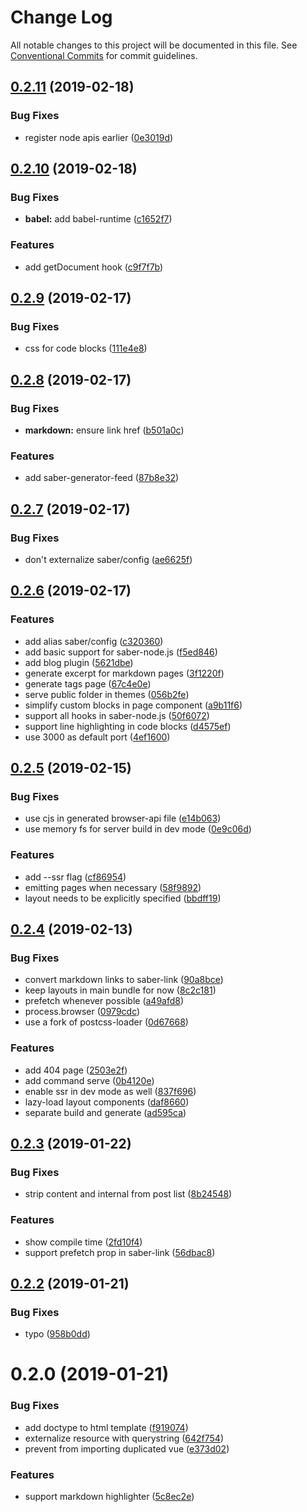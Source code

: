 # Change Log

All notable changes to this project will be documented in this file.
See [Conventional Commits](https://conventionalcommits.org) for commit guidelines.

## [0.2.11](https://github.com/egoist/saber/compare/saber@0.2.10...saber@0.2.11) (2019-02-18)

### Bug Fixes

- register node apis earlier ([0e3019d](https://github.com/egoist/saber/commit/0e3019d))

## [0.2.10](https://github.com/egoist/saber/compare/saber@0.2.9...saber@0.2.10) (2019-02-18)

### Bug Fixes

- **babel:** add babel-runtime ([c1652f7](https://github.com/egoist/saber/commit/c1652f7))

### Features

- add getDocument hook ([c9f7f7b](https://github.com/egoist/saber/commit/c9f7f7b))

## [0.2.9](https://github.com/egoist/saber/compare/saber@0.2.8...saber@0.2.9) (2019-02-17)

### Bug Fixes

- css for code blocks ([111e4e8](https://github.com/egoist/saber/commit/111e4e8))

## [0.2.8](https://github.com/egoist/saber/compare/saber@0.2.7...saber@0.2.8) (2019-02-17)

### Bug Fixes

- **markdown:** ensure link href ([b501a0c](https://github.com/egoist/saber/commit/b501a0c))

### Features

- add saber-generator-feed ([87b8e32](https://github.com/egoist/saber/commit/87b8e32))

## [0.2.7](https://github.com/egoist/saber/compare/saber@0.2.6...saber@0.2.7) (2019-02-17)

### Bug Fixes

- don't externalize saber/config ([ae6625f](https://github.com/egoist/saber/commit/ae6625f))

## [0.2.6](https://github.com/egoist/saber/compare/saber@0.2.5...saber@0.2.6) (2019-02-17)

### Features

- add alias saber/config ([c320360](https://github.com/egoist/saber/commit/c320360))
- add basic support for saber-node.js ([f5ed846](https://github.com/egoist/saber/commit/f5ed846))
- add blog plugin ([5621dbe](https://github.com/egoist/saber/commit/5621dbe))
- generate excerpt for markdown pages ([3f1220f](https://github.com/egoist/saber/commit/3f1220f))
- generate tags page ([67c4e0e](https://github.com/egoist/saber/commit/67c4e0e))
- serve public folder in themes ([056b2fe](https://github.com/egoist/saber/commit/056b2fe))
- simplify custom blocks in page component ([a9b11f6](https://github.com/egoist/saber/commit/a9b11f6))
- support all hooks in saber-node.js ([50f6072](https://github.com/egoist/saber/commit/50f6072))
- support line highlighting in code blocks ([d4575ef](https://github.com/egoist/saber/commit/d4575ef))
- use 3000 as default port ([4ef1600](https://github.com/egoist/saber/commit/4ef1600))

## [0.2.5](https://github.com/egoist/saber/compare/saber@0.2.4...saber@0.2.5) (2019-02-15)

### Bug Fixes

- use cjs in generated browser-api file ([e14b063](https://github.com/egoist/saber/commit/e14b063))
- use memory fs for server build in dev mode ([0e9c06d](https://github.com/egoist/saber/commit/0e9c06d))

### Features

- add --ssr flag ([cf86954](https://github.com/egoist/saber/commit/cf86954))
- emitting pages when necessary ([58f9892](https://github.com/egoist/saber/commit/58f9892))
- layout needs to be explicitly specified ([bbdff19](https://github.com/egoist/saber/commit/bbdff19))

## [0.2.4](https://github.com/egoist/saber/compare/saber@0.2.3...saber@0.2.4) (2019-02-13)

### Bug Fixes

- convert markdown links to saber-link ([90a8bce](https://github.com/egoist/saber/commit/90a8bce))
- keep layouts in main bundle for now ([8c2c181](https://github.com/egoist/saber/commit/8c2c181))
- prefetch whenever possible ([a49afd8](https://github.com/egoist/saber/commit/a49afd8))
- process.browser ([0979cdc](https://github.com/egoist/saber/commit/0979cdc))
- use a fork of postcss-loader ([0d67668](https://github.com/egoist/saber/commit/0d67668))

### Features

- add 404 page ([2503e2f](https://github.com/egoist/saber/commit/2503e2f))
- add command serve ([0b4120e](https://github.com/egoist/saber/commit/0b4120e))
- enable ssr in dev mode as well ([837f696](https://github.com/egoist/saber/commit/837f696))
- lazy-load layout components ([daf8660](https://github.com/egoist/saber/commit/daf8660))
- separate build and generate ([ad595ca](https://github.com/egoist/saber/commit/ad595ca))

## [0.2.3](https://github.com/egoist/saber/compare/saber@0.2.2...saber@0.2.3) (2019-01-22)

### Bug Fixes

- strip content and internal from post list ([8b24548](https://github.com/egoist/saber/commit/8b24548))

### Features

- show compile time ([2fd10f4](https://github.com/egoist/saber/commit/2fd10f4))
- support prefetch prop in saber-link ([56dbac8](https://github.com/egoist/saber/commit/56dbac8))

## [0.2.2](https://github.com/egoist/saber/compare/saber@0.2.1...saber@0.2.2) (2019-01-21)

### Bug Fixes

- typo ([958b0dd](https://github.com/egoist/saber/commit/958b0dd))

# 0.2.0 (2019-01-21)

### Bug Fixes

- add doctype to html template ([f919074](https://github.com/egoist/saber/commit/f919074))
- externalize resource with querystring ([642f754](https://github.com/egoist/saber/commit/642f754))
- prevent from importing duplicated vue ([e373d02](https://github.com/egoist/saber/commit/e373d02))

### Features

- support markdown highlighter ([5c8ec2e](https://github.com/egoist/saber/commit/5c8ec2e))
